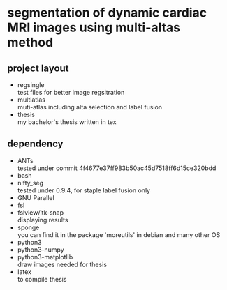 #	segmentation of dynamic cardiac MRI images using multi-altas method

##	project layout

*	regsingle  
	test files for better image regsitration
*	multiatlas  
	muti-atlas including alta selection and label fusion
* thesis  
  my bachelor's thesis written in tex
			
##	dependency 
*	ANTs  
	tested under commit 4f4677e37ff983b50ac45d7518ff6d15ce320bdd
*	bash  
*	nifty_seg  
	tested under 0.9.4, for staple label fusion only
*	GNU Parallel  
* fsl
*	fslview/itk-snap  
  displaying results
* sponge  
  you can find it in the package 'moreutils' in debian and many other OS
* python3
* python3-numpy
* python3-matplotlib  
  draw images needed for thesis
* latex  
  to compile thesis

